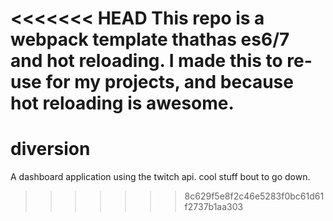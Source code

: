 <<<<<<< HEAD
This repo is a webpack template thathas es6/7 and hot reloading. I made this to re-use for my projects, and because hot reloading is awesome.
=======
# diversion
A dashboard application using the twitch api.
 cool stuff bout to go down.
>>>>>>> 8c629f5e8f2c46e5283f0bc61d61f2737b1aa303
